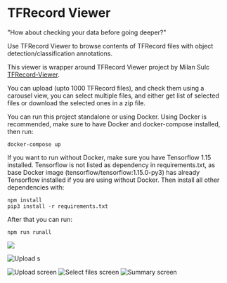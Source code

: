# TFRecord Viewer

"How about checking your data before going deeper?"

Use TFRecord Viewer to browse contents of TFRecord files with object detection/classification annotations.

This viewer is wrapper around TFRecord Viewer project by Milan Sulc [TFRecord-Viewer](https://github.com/sulc/tfrecord-viewer).

You can upload (upto 1000 TFRecord files), and check them using a carousel view, you can select multiple files, and either get list of selected files or download the selected ones in a zip file.

You can run this project standalone or using Docker. Using Docker is recommended, make sure to have Docker and docker-compose installed, then run:

`docker-compose up`

If you want to run without Docker, make sure you have Tensorflow 1.15 installed. Tensorflow is not listed as dependency in requirements.txt, as base Docker image (tensorflow/tensorflow:1.15.0-py3) has already Tensorflow installed if you are using without Docker. Then install all other dependencies with:

```
npm install
pip3 install -r requirements.txt
```

After that you can run:

`npm run runall`

<img src="/public/TRRecord_File_Viewer-1.png" />

![Upload s](https://user-images.githubusercontent.com/5046786/79118614-aed14600-7d8e-11ea-83fd-13157bd58cc5.png)

![Upload screen](public/TRRecord_File_Viewer-1.png)
![Select files screen](public/TRRecord_File_Viewer-2.png)
![Summary screen](public/TRRecord_File_Viewer-3.png)
